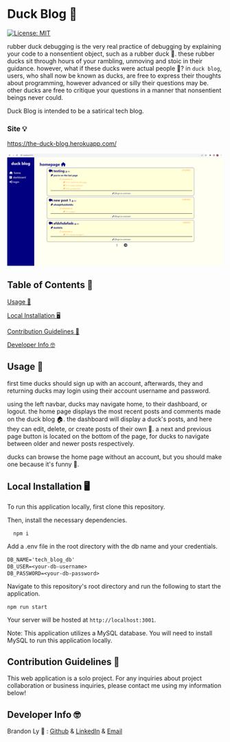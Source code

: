 # Duck Blog 🦆

  [![License: MIT](https://img.shields.io/badge/License-MIT-yellow.svg)](https://opensource.org/licenses/MIT)

  rubber duck debugging is the very real practice of debugging by explaining your code to a nonsentient object, such as a rubber duck 🐥. these rubber ducks sit through hours of your rambling, unmoving and stoic in their guidance. however, what if these ducks were actual people 🤔? in ```duck blog```, users, who shall now be known as ducks, are free to express their thoughts about programming, however advanced or silly their questions may be. other ducks are free to critique your questions in a manner that nonsentient beings never could.
  
  Duck Blog is intended to be a satirical tech blog.

  ### Site 💡

  https://the-duck-blog.herokuapp.com/

  ![march23](./assets/siteimagemar23.png)

  ## Table of Contents 📃

  [Usage 🤔](#usage-🤔)

  [Local Installation 🖥️](#local-installation-🖥️)

  [Contribution Guidelines 🤝](#contribution-guidelines-🤝)

  [Developer Info 🤓](#Developer-info-🤓)


  ## Usage 🤔

  first time ducks should sign up with an account, afterwards, they and returning ducks may login using their account username and password. 
  
  using the left navbar, ducks may navigate home, to their dashboard, or logout. the home page displays the most recent posts and comments made on the duck blog 🏠. the dashboard will display a duck's posts, and here they can edit, delete, or create posts of their own 💬. a next and previous page button is located on the bottom of the page, for ducks to navigate between older and newer posts respectively.

  ducks can browse the home page without an account, but you should make one because it's funny 🥲.

  ## Local Installation 🖥️

  To run this application locally, first clone this repository.

  Then, install the necessary dependencies.

      npm i

  Add a .env file in the root directory with the db name and your credentials.

    DB_NAME='tech_blog_db'
    DB_USER=<your-db-username>
    DB_PASSWORD=<your-db-password>

  Navigate to this repository's root directory and run the following to start the application.

    npm run start

  Your server will be hosted at ```http://localhost:3001```.

  Note: This application utilizes a MySQL database. You will need to install MySQL to run this application locally.


  ## Contribution Guidelines 🤝

  This web application is a solo project. For any inquiries about project collaboration or business inquiries, please contact me using my information below!

  ## Developer Info 🤓

  Brandon Ly 🫠 : [Github](https://github.com/brandonkylely) & [LinkedIn](https://www.linkedin.com/in/brandon-ly-7300b1205/) & [Email](mailto:brandonkly@ucla.edu)
  